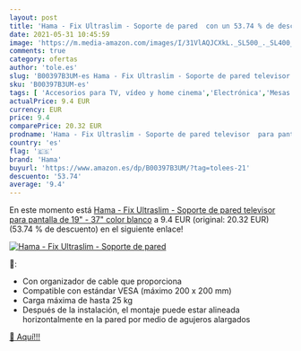 ```yaml
---
layout: post
title: 'Hama - Fix Ultraslim - Soporte de pared  con un 53.74 % de descuento'
date: 2021-05-31 10:45:59
image: 'https://m.media-amazon.com/images/I/31VlAQJCXkL._SL500_._SL400_.jpg'
comments: true
category: ofertas
author: 'tole.es'
slug: 'B00397B3UM-es Hama - Fix Ultraslim - Soporte de pared televisor para...'
sku: 'B00397B3UM-es'
tags: [ 'Accesorios para TV, vídeo y home cinema','Electrónica','Mesas y soportes para TV','Soportes de pared y techo para TV','TV, vídeo y home cinema','hama','televisor', ]
actualPrice: 9.4 EUR
currency: EUR
price: 9.4
comparePrice: 20.32 EUR
prodname: 'Hama - Fix Ultraslim - Soporte de pared televisor  para pantalla de 19" - 37"  color blanco'
country: 'es'
flag: '🇪🇸'
brand: 'Hama'
buyurl: 'https://www.amazon.es/dp/B00397B3UM/?tag=tolees-21'
descuento: '53.74'
average: '9.4'
---
```


En este momento está [Hama - Fix Ultraslim - Soporte de pared televisor  para pantalla de 19" - 37"  color blanco](https://www.amazon.es/dp/B00397B3UM/?tag=tolees-21) a 9.4 EUR (original: 20.32 EUR) (53.74 %  de descuento) en el siguiente enlace!

[![Hama - Fix Ultraslim - Soporte de pared ](https://m.media-amazon.com/images/I/31VlAQJCXkL._SL500_._SL400_.jpg)](https://www.amazon.es/dp/B00397B3UM/?tag=tolees-21)

🔎:

- Con organizador de cable que proporciona
- Compatible con estándar VESA (máximo 200 x 200 mm)
- Carga máxima de hasta 25 kg
- Después de la instalación, el montaje puede estar alineada horizontalmente en la pared por medio de agujeros alargados

[🛒 Aquí!!!](https://www.amazon.es/dp/B00397B3UM/?tag=tolees-21)

